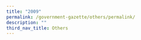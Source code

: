 ```yaml
---
title: "2009"
permalink: /government-gazette/others/permalink/
description: ""
third_nav_title: Others
---
```

